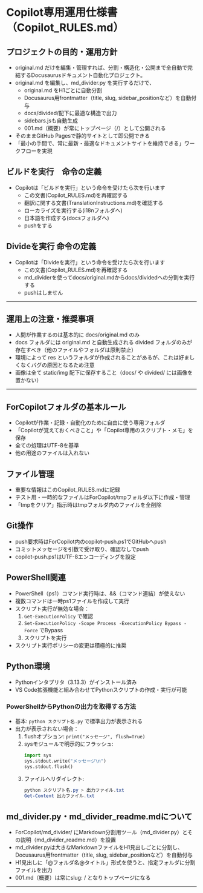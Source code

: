 # Copilot専用運用仕様書（Copilot_RULES.md）

## プロジェクトの目的・運用方針
- original.md だけを編集・管理すれば、分割・構造化・公開まで全自動で完結するDocusaurusドキュメント自動化プロジェクト。
- original.md を編集し、md_divider.py を実行するだけで、
  - original.md をH1ごとに自動分割
  - Docusaurus用frontmatter（title, slug, sidebar_positionなど）を自動付与
  - docs/divided/配下に最適な構造で出力
  - sidebars.jsも自動生成
  - 001.md（概要）が常にトップページ（/）として公開される
- そのままGitHub Pagesで静的サイトとして即公開できる
- 「最小の手間で、常に最新・最適なドキュメントサイトを維持できる」ワークフローを実現


## ビルドを実行　命令の定義
- Copilotは「ビルドを実行」という命令を受けたら次を行います
  - この文書(Copilot_RULES.md)を再確認する
  - 翻訳に関する文書(TranslationInstructions.md)を確認する
  - ローカライズを実行する(i18nフォルダへ)
  - 日本語を作成する(docsフォルダへ)
  - pushをする


## Divideを実行 命令の定義
- Copilotは「Divideを実行」という命令を受けたら次を行います
  - この文書(Copilot_RULES.md)を再確認する
  - md_dividerを使ってdocs/original.mdからdocs/dividedへの分割を実行する
  - pushはしません

---

## 運用上の注意・推奨事項
- 人間が作業するのは基本的に docs/original.md のみ
- docs フォルダには original.md と自動生成される divided フォルダのみが存在すべき（他のファイルやフォルダは原則禁止）
- 環境によって res というフォルダが作成されることがあるが、これは好ましくなくバグの原因となるため注意
- 画像は全て static/img 配下に保存すること（docs/ や divided/ には画像を置かない）

---

## ForCopilotフォルダの基本ルール
- Copilotが作業・記録・自動化のために自由に使う専用フォルダ
- 「Copilotが覚えておくべきこと」や「Copilot専用のスクリプト・メモ」を保存
- 全ての処理はUTF-8を基準
- 他の用途のファイルは入れない

## ファイル管理
- 重要な情報はこのCopilot_RULES.mdに記録
- テスト用・一時的なファイルはForCopilot/tmpフォルダ以下に作成・管理
- 「tmpをクリア」指示時はtmpフォルダ内のファイルを全削除

## Git操作
- push要求時はForCopilot内のcopilot-push.ps1でGitHubへpush
- コミットメッセージを引数で受け取り、確認なしでpush
- copilot-push.ps1はUTF-8エンコーディングを設定

## PowerShell関連
- PowerShell（ps1）コマンド実行時は、&&（コマンド連結）が使えない
- 複数コマンドは一時ps1ファイルを作成して実行
- スクリプト実行が無効な場合：
  1. `Get-ExecutionPolicy` で確認
  2. `Set-ExecutionPolicy -Scope Process -ExecutionPolicy Bypass -Force` でBypass
  3. スクリプトを実行
- スクリプト実行ポリシーの変更は積極的に推奨

## Python環境
- Pythonインタプリタ（3.13.3）がインストール済み
- VS Code拡張機能と組み合わせてPythonスクリプトの作成・実行が可能

### PowerShellからPythonの出力を取得する方法
- 基本: `python スクリプト名.py` で標準出力が表示される
- 出力が表示されない場合：
  1. flushオプション: `print("メッセージ", flush=True)`
  2. sysモジュールで明示的にフラッシュ:
     ```python
     import sys
     sys.stdout.write("メッセージ\n")
     sys.stdout.flush()
     ```
  3. ファイルへリダイレクト:
     ```powershell
     python スクリプト名.py > 出力ファイル.txt
     Get-Content 出力ファイル.txt
     ```

## md_divider.py・md_divider_readme.mdについて
- ForCopilot/md_divider/ にMarkdown分割用ツール（md_divider.py）とその説明（md_divider_readme.md）を設置
- md_divider.pyは大きなMarkdownファイルをH1見出しごとに分割し、Docusaurus用frontmatter（title, slug, sidebar_positionなど）を自動付与
- H1見出しに「@フォルダ名@タイトル」形式を使うと、指定フォルダに分割ファイルを出力
- 001.md（概要）は常にslug: / となりトップページになる

---
